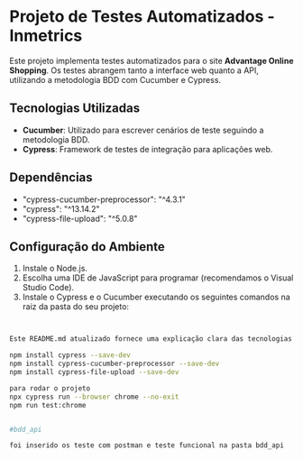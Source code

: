 # Projeto de Testes Automatizados - Inmetrics

Este projeto implementa testes automatizados para o site **Advantage Online Shopping**. Os testes abrangem tanto a interface web quanto a API, utilizando a metodologia BDD com Cucumber e Cypress.

## Tecnologias Utilizadas

- **Cucumber**: Utilizado para escrever cenários de teste seguindo a metodologia BDD.
- **Cypress**: Framework de testes de integração para aplicações web.

## Dependências

- "cypress-cucumber-preprocessor": "^4.3.1"
- "cypress": "^13.14.2"
- "cypress-file-upload": "^5.0.8"

## Configuração do Ambiente

1. Instale o Node.js.
2. Escolha uma IDE de JavaScript para programar (recomendamos o Visual Studio Code).
3. Instale o Cypress e o Cucumber executando os seguintes comandos na raiz da pasta do seu projeto:

```bash


Este README.md atualizado fornece uma explicação clara das tecnologias utilizadas, como configurar o ambiente e como executar os testes, além de incluir os comandos necessários para instalar o Cypress com Cucumber.

npm install cypress --save-dev
npm install cypress-cucumber-preprocessor --save-dev
npm install cypress-file-upload --save-dev

para rodar o projeto
npx cypress run --browser chrome --no-exit
npm run test:chrome


#bdd_api

foi inserido os teste com postman e teste funcional na pasta bdd_api
